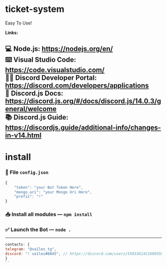 # ticket-system
Easy To Use!

**Links:**

💻 Node.js: https://nodejs.org/en/<br>
⌨️ Visual Studio Code: https://code.visualstudio.com/<br>
🧑‍💻 Discord Developer Portal: https://discord.com/developers/applications<br>
📑 Discord.js Docs: https://discord.js.org/#/docs/discord.js/14.0.3/general/welcome<br>
📚 Discord.js Guide: https://discordjs.guide/additional-info/changes-in-v14.html
---
# install
### 📨 **File** `config.json`
```js
{
    "token": "your Bot Token Here",
    "mongo_uri": "your Mongo Uri Here",
    "prefix": "!"
}
```

### 📥 Install all modules — `npm install`

### ✅ Launch the Bot — `node .`
---
```js
contacts: {
telegram: "@va1les_tg",
discord: "! va1les#8845", // https://discord.com/users/550336142160035840
}
``